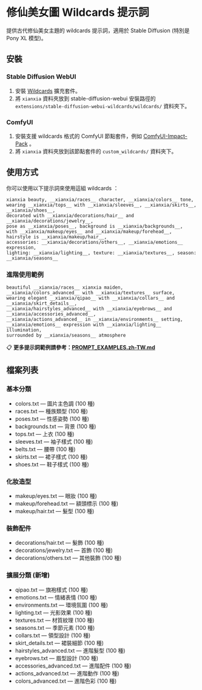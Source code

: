 # 修仙美女圖 Wildcards 提示詞

提供古代修仙美女主題的 wildcards 提示詞，適用於 Stable Diffusion (特別是 Pony XL 模型)。

## 安裝

### Stable Diffusion WebUI

1. 安裝 [Wildcards](https://github.com/AUTOMATIC1111/stable-diffusion-webui-wildcards) 擴充套件。
2. 將 `xianxia` 資料夾放到 stable-diffusion-webui 安裝路徑的 `extensions/stable-diffusion-webui-wildcards/wildcards/` 資料夾下。

### ComfyUI

1. 安裝支援 wildcards 格式的 ComfyUI 節點套件，例如 [ComfyUI-Impact-Pack](https://github.com/ltdrdata/ComfyUI-Impact-Pack) 。
2. 將 `xianxia` 資料夾放到該節點套件的 `custom_wildcards/` 資料夾下。

## 使用方式

你可以使用以下提示詞來使用這組 wildcards ：

```
xianxia beauty, __xianxia/races__ character, __xianxia/colors__ tone, wearing __xianxia/tops__ with __xianxia/sleeves__, __xianxia/skirts__, __xianxia/shoes__,
decorated with __xianxia/decorations/hair__ and __xianxia/decorations/jewelry__,
pose as __xianxia/poses__, background is __xianxia/backgrounds__,
with __xianxia/makeup/eyes__ and __xianxia/makeup/forehead__, hairstyle is __xianxia/makeup/hair__,
accessories: __xianxia/decorations/others__, __xianxia/emotions__ expression,
lighting: __xianxia/lighting__, texture: __xianxia/textures__, season: __xianxia/seasons__
```

### 進階使用範例

```
beautiful __xianxia/races__ xianxia maiden, __xianxia/colors_advanced__ with __xianxia/textures__ surface,
wearing elegant __xianxia/qipao__ with __xianxia/collars__ and __xianxia/skirt_details__,
__xianxia/hairstyles_advanced__ with __xianxia/eyebrows__ and __xianxia/accessories_advanced__,
__xianxia/actions_advanced__ in __xianxia/environments__ setting,
__xianxia/emotions__ expression with __xianxia/lighting__ illumination,
surrounded by __xianxia/seasons__ atmosphere
```

📋 **更多提示詞範例請參考：[PROMPT_EXAMPLES.zh-TW.md](PROMPT_EXAMPLES.zh-TW.md)**

## 檔案列表

### 基本分類
- colors.txt — 圖片主色調 (100 種)
- races.txt — 種族類型 (100 種)
- poses.txt — 性感姿勢 (100 種)
- backgrounds.txt — 背景 (100 種)
- tops.txt — 上衣 (100 種)
- sleeves.txt — 袖子樣式 (100 種)
- belts.txt — 腰帶 (100 種)
- skirts.txt — 裙子樣式 (100 種)
- shoes.txt — 鞋子樣式 (100 種)

### 化妝造型
- makeup/eyes.txt — 眼妝 (100 種)
- makeup/forehead.txt — 額頭標示 (100 種)
- makeup/hair.txt — 髮型 (100 種)

### 裝飾配件
- decorations/hair.txt — 髮飾 (100 種)
- decorations/jewelry.txt — 首飾 (100 種)
- decorations/others.txt — 其他裝飾 (100 種)

### 擴展分類 (新增)
- qipao.txt — 旗袍樣式 (100 種)
- emotions.txt — 情緒表情 (100 種)
- environments.txt — 環境氛圍 (100 種)
- lighting.txt — 光影效果 (100 種)
- textures.txt — 材質紋理 (100 種)
- seasons.txt — 季節元素 (100 種)
- collars.txt — 領型設計 (100 種)
- skirt_details.txt — 裙裝細節 (100 種)
- hairstyles_advanced.txt — 進階髮型 (100 種)
- eyebrows.txt — 眉型設計 (100 種)
- accessories_advanced.txt — 進階配件 (100 種)
- actions_advanced.txt — 進階動作 (100 種)
- colors_advanced.txt — 進階色彩 (100 種)
